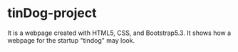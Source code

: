 # tinDog-project
It is a webpage created with HTML5, CSS, and Bootstrap5.3. It shows how a webpage for the startup "tindog" may look.

